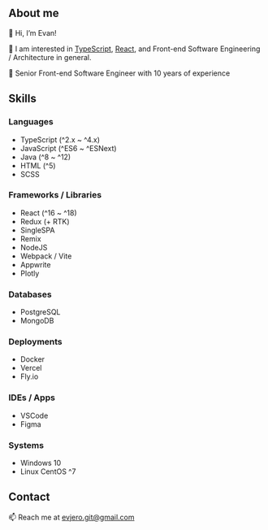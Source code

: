 ## About me

👋 Hi, I’m Evan!

👀 I am interested in [TypeScript](typescriptlang.org/), [React](https://reactjs.org/), and Front-end Software Engineering / Architecture in general.

🏅 Senior Front-end Software Engineer with 10 years of experience

## Skills

### Languages
- TypeScript (^2.x ~ ^4.x)
- JavaScript (^ES6 ~ ^ESNext)
- Java (^8 ~ ^12)
- HTML (^5)
- SCSS
### Frameworks / Libraries
- React (^16 ~ ^18)
- Redux (+ RTK)
- SingleSPA
- Remix
- NodeJS
- Webpack / Vite
- Appwrite
- Plotly
### Databases
- PostgreSQL
- MongoDB
### Deployments
- Docker
- Vercel
- Fly.io
### IDEs / Apps
- VSCode
- Figma
### Systems
- Windows 10
- Linux CentOS ^7

## Contact

📫 Reach me at [evjero.git@gmail.com](mailto:evjero.git@gmail.com)

<!---
evjero/evjero is a ✨ special ✨ repository because its `README.md` (this file) appears on your GitHub profile.
You can click the Preview link to take a look at your changes.
--->
